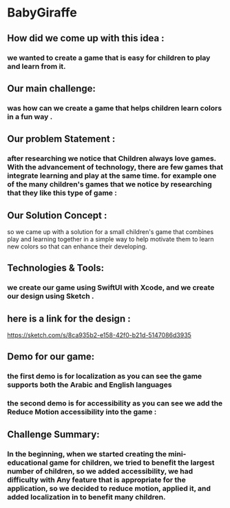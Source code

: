 # BabyGiraffe

## How did we come up with this idea :
### we wanted to create a game that is easy for children to play and learn from it.

## Our main challenge:
### was how can we create a game that helps children learn colors in a fun way .

## Our problem Statement :
### after researching we notice that Children always love games. With the advancement of technology, there are few games that integrate learning and play at the same time. for example one of the many children's games that we notice by researching that they like this type of game :

## Our Solution Concept : 
so we came up with a solution for a small children's game that combines play and learning together in a simple way to help motivate them to learn new colors so that can enhance their developing.

## Technologies & Tools:
### we create our game using SwiftUI with Xcode, and we create our design using Sketch .

## here is a link for the design :
https://sketch.com/s/8ca935b2-e158-42f0-b21d-5147086d3935

## Demo for our game:

### the first demo is for localization as you can see the game supports both the Arabic and English languages

### the second demo is for accessibility as you can see we add the Reduce Motion accessibility into the game :


## Challenge Summary:
### In the beginning, when we started creating the mini-educational game for children, we tried to benefit the largest number of children, so we added accessibility, we had difficulty with Any feature that is appropriate for the application, so we decided to reduce motion, applied it, and added localization in to benefit many children.
